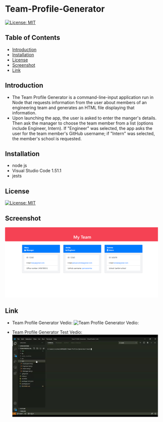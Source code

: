 # Team-Profile-Generator

[![License: MIT](https://img.shields.io/badge/License-MIT-yellow.svg)](https://opensource.org/licenses/MIT)

 ## Table of Contents

* [Introduction](#Introduction)
* [Installation](#Installation)
* [License](#License)
* [Screenshot](#Screenshot)
* [Link](#Link)

## Introduction

* The Team Profile Generator is a command-line-input application run in Node that requests information from the user about members of an engineering team and generates an HTML file displaying that information.
* Upon launching the app, the user is asked to enter the manger's details. Then ask the manager to choose the team member from a list (options include Engineer, Intern). If "Engineer" was selected, the app asks the user for the team member's GitHub username; if "Intern" was selected, the member's school is requested.

## Installation

* node js 
* Visual Studio Code 1.51.1
* jests

## License

[![License: MIT](https://img.shields.io/badge/License-MIT-yellow.svg)](https://opensource.org/licenses/MIT)

## Screenshot

![image](./dist/images/My-Team.png)

## Link

* Team Profile Generator Vedio:
![Team Profile Generator Vedio:](./dist/images/my-team.gif)

* Team Profile Generator Test Vedio:
![Team Profile Generator Vedio:](./dist/images/my-team-test.gif)


